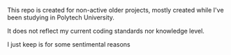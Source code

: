 This repo is created for non-active older projects, mostly created while I've been studying in Polytech University.

It does not reflect my current coding standards nor knowledge level.

I just keep is for some sentimental reasons
